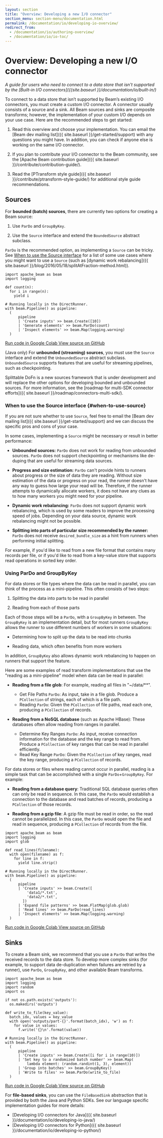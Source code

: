 ```yaml
---
layout: section
title: "Overview: Developing a new I/O connector"
section_menu: section-menu/documentation.html
permalink: /documentation/io/developing-io-overview/
redirect_from:
  - /documentation/io/authoring-overview/
  - /documentation/io/io-toc/
---
```

<!--
Licensed under the Apache License, Version 2.0 (the "License");
you may not use this file except in compliance with the License.
You may obtain a copy of the License at

http://www.apache.org/licenses/LICENSE-2.0

Unless required by applicable law or agreed to in writing, software
distributed under the License is distributed on an "AS IS" BASIS,
WITHOUT WARRANTIES OR CONDITIONS OF ANY KIND, either express or implied.
See the License for the specific language governing permissions and
limitations under the License.
-->

# Overview: Developing a new I/O connector

_A guide for users who need to connect to a data store that isn't supported by
the [Built-in I/O connectors]({{site.baseurl }}/documentation/io/built-in/)_

To connect to a data store that isn’t supported by Beam’s existing I/O
connectors, you must create a custom I/O connector. A connector usually consists
of a source and a sink. All Beam sources and sinks are composite transforms;
however, the implementation of your custom I/O depends on your use case. Here
are the recommended steps to get started:

1. Read this overview and choose your implementation. You can email the
   [Beam dev mailing list]({{ site.baseurl }}/get-started/support) with any
   questions you might have. In addition, you can check if anyone else is
   working on the same I/O connector.  

1. If you plan to contribute your I/O connector to the Beam community, see the
   [Apache Beam contribution guide]({{ site.baseurl }}/contribute/contribution-guide/).  

1. Read the [PTransform style guide]({{ site.baseurl }}/contribute/ptransform-style-guide/)
   for additional style guide recommendations.


## Sources

For **bounded (batch) sources**, there are currently two options for creating a
Beam source:

1. Use `ParDo` and `GroupByKey`.  

1. Use the `Source` interface and extend the `BoundedSource` abstract subclass.

`ParDo` is the recommended option, as implementing a `Source` can be tricky. See
[When to use the Source interface](#when-to-use-source) for a list of some use
cases where you might want to use a `Source` (such as
[dynamic work rebalancing]({{ site.baseurl }}/blog/2016/05/18/splitAtFraction-method.html)).

```
import apache_beam as beam
import logging

def count(n):
  for i in range(n):
    yield i

# Running locally in the DirectRunner.
with beam.Pipeline() as pipeline:
  (
      pipeline
      | 'Create inputs' >> beam.Create([10])
      | 'Generate elements' >> beam.ParDo(count)
      | 'Inspect elements' >> beam.Map(logging.warning)
  )
```

<a class="button button--primary" target="_blank"
  href="https://colab.research.google.com/drive/1r-o2QJ-D-I0TV4NIQR6pAN2t4Pxt2-Ey">
  Run code in Google Colab
</a>
<a class="button button--primary" target="_blank"
  href="https://github.com/apache/beam/blob/master/examples/python/notebooks/io/custom-inputs-pardo.ipynb">
  View source on GitHub
</a>

(Java only) For **unbounded (streaming) sources**, you must use the `Source`
interface and extend the `UnboundedSource` abstract subclass. `UnboundedSource`
supports features that are useful for streaming pipelines, such as
checkpointing.

Splittable DoFn is a new sources framework that is under development and will
replace the other options for developing bounded and unbounded sources. For more
information, see the
[roadmap for multi-SDK connector efforts]({{ site.baseurl }}/roadmap/connectors-multi-sdk/).

### When to use the Source interface {#when-to-use-source}

If you are not sure whether to use `Source`, feel free to email the [Beam dev
mailing list]({{ site.baseurl }}/get-started/support) and we can discuss the
specific pros and cons of your case.

In some cases, implementing a `Source` might be necessary or result in better
performance:

* **Unbounded sources:** `ParDo` does not work for reading from unbounded
  sources.  `ParDo` does not support checkpointing or mechanisms like de-duping
  that are useful for streaming data sources.  

* **Progress and size estimation:** `ParDo` can't provide hints to runners about
  progress or the size of data they are reading. Without size estimation of the
  data or progress on your read, the runner doesn't have any way to guess how
  large your read will be. Therefore, if the runner attempts to dynamically
  allocate workers, it does not have any clues as to how many workers you might
  need for your pipeline.  

* **Dynamic work rebalancing:** `ParDo` does not support dynamic work
  rebalancing, which is used by some readers to improve the processing speed of
  jobs. Depending on your data source, dynamic work rebalancing might not be
  possible.  

* **Splitting into parts of particular size recommended by the runner:** `ParDo`
  does not receive `desired_bundle_size` as a hint from runners when performing
  initial splitting.

For example, if you'd like to read from a new file format that contains many
records per file, or if you'd like to read from a key-value store that supports
read operations in sorted key order.

### Using ParDo and GroupByKey

For data stores or file types where the data can be read in parallel, you can
think of the process as a mini-pipeline. This often consists of two steps:

1. Splitting the data into parts to be read in parallel  

2. Reading from each of those parts

Each of those steps will be a `ParDo`, with a `GroupByKey` in between. The
`GroupByKey` is an implementation detail, but for most runners `GroupByKey`
allows the runner to use different numbers of workers in some situations:

* Determining how to split up the data to be read into chunks  

* Reading data, which often benefits from more workers

In addition, `GroupByKey` also allows dynamic work rebalancing to happen on
runners that support the feature.

Here are some examples of read transform implementations that use the "reading
as a mini-pipeline" model when data can be read in parallel:

* **Reading from a file glob**: For example, reading all files in "~/data/**".
  * Get File Paths `ParDo`: As input, take in a file glob. Produce a
    `PCollection` of strings, each of which is a file path.
  * Reading `ParDo`: Given the `PCollection` of file paths, read each one,
    producing a `PCollection` of records.

* **Reading from a NoSQL database** (such as Apache HBase): These databases
  often allow reading from ranges in parallel.
  * Determine Key Ranges `ParDo`: As input, receive connection information for
    the database and the key range to read from. Produce a `PCollection` of key
    ranges that can be read in parallel efficiently.
  * Read Key Range `ParDo`: Given the `PCollection` of key ranges, read the key
    range, producing a `PCollection` of records.

For data stores or files where reading cannot occur in parallel, reading is a
simple task that can be accomplished with a single `ParDo`+`GroupByKey`. For
example:

  * **Reading from a database query**: Traditional SQL database queries often
    can only be read in sequence. In this case, the `ParDo` would establish a
    connection to the database and read batches of records, producing a
    `PCollection` of those records.

  * **Reading from a gzip file**: A gzip file must be read in order, so the read
    cannot be parallelized. In this case, the `ParDo` would open the file and
    read in sequence, producing a `PCollection` of records from the file.

```
import apache_beam as beam
import logging
import glob

def read_lines(filename):
  with open(filename) as f:
    for line in f:
      yield line.strip()

# Running locally in the DirectRunner.
with beam.Pipeline() as pipeline:
  (
      pipeline
      | 'Create inputs' >> beam.Create([
          'data1/*.txt',
          'data2/*.txt',
        ])
      | 'Expand file patterns' >> beam.FlatMap(glob.glob)
      | 'Read lines' >> beam.ParDo(read_lines)
      | 'Inspect elements' >> beam.Map(logging.warning)
  )
```

<a class="button button--primary" target="_blank"
  href="https://colab.research.google.com/drive/1r-o2QJ-D-I0TV4NIQR6pAN2t4Pxt2-Ey">
  Run code in Google Colab
</a>
<a class="button button--primary" target="_blank"
  href="https://github.com/apache/beam/blob/master/examples/python/notebooks/io/custom-inputs-pardo.ipynb">
  View source on GitHub
</a>

## Sinks

To create a Beam sink, we recommend that you use a `ParDo` that writes the
received records to the data store. To develop more complex sinks (for example,
to support data de-duplication when failures are retried by a runner), use
`ParDo`, `GroupByKey`, and other available Beam transforms.

```
import apache_beam as beam
import logging
import random
import os

if not os.path.exists('outputs'):
  os.makedirs('outputs')

def write_to_file(key_value):
  batch_idx, values = key_value
  with open('outputs/part-{}'.format(batch_idx), 'w') as f:
    for value in values:
      f.write('{}\n'.format(value))

# Running locally in the DirectRunner.
with beam.Pipeline() as pipeline:
  (
      pipeline
      | 'Create inputs' >> beam.Create([i for i in range(10)])
      | 'Set key to a randomized batch number' >> beam.Map(
          lambda element: (random.randint(1, 3), element))
      | 'Group into batches' >> beam.GroupByKey()
      | 'Write to files' >> beam.ParDo(write_to_file)
  )
```

<a class="button button--primary" target="_blank"
  href="https://colab.research.google.com/drive/1wFNkV6PlEI_wEb9rGtwHe1WW_FUan7eM">
  Run code in Google Colab
</a>
<a class="button button--primary" target="_blank"
  href="https://github.com/apache/beam/blob/master/examples/python/notebooks/io/custom-outputs-pardo.ipynb">
  View source on GitHub
</a>

For **file-based sinks**, you can use the `FileBasedSink` abstraction that is
provided by both the Java and Python SDKs. See our language specific
implementation guides for more details:

* [Developing I/O connectors for Java]({{ site.baseurl }}/documentation/io/developing-io-java/)
* [Developing I/O connectors for Python]({{ site.baseurl }}/documentation/io/developing-io-python/)



